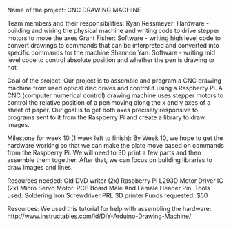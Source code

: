 Name of the project: CNC DRAWING MACHINE

Team members and their responsibilities:
Ryan Ressmeyer: Hardware - building and wiring the physical machine and writing code to drive stepper motors to move the axes 
Grant Fisher: Software - writing high level code to convert drawings to commands that can be interpreted and converted into specific commands for the machine
Shannon Yan: Software - writing mid level code to control absolute position and whether the pen is drawing or not

Goal of the project: Our project is to assemble and program a CNC drawing machine from used optical disc drives and control it using a Raspberry Pi. A CNC (computer numerical control) drawing machine uses stepper motors to control the relative position of a pen moving along the x and y axes of a sheet of paper. Our goal is to get both axes precisely responsive to programs sent to it from the Raspberry Pi and create a library to draw images.

Milestone for week 10 (1 week left to finish): By Week 10, we hope to get the hardware working so that we can make the plate move based on commands from the Raspberry Pi. We will need to 3D print a few parts and then assemble them together. After that, we can focus on building libraries to draw images and lines. 

Resources needed:
Old DVD writer (2x)
Raspberry Pi
L293D Motor Driver IC (2x)
Micro Servo Motor.
PCB Board
Male And Female Header Pin.
Tools used:
Soldering Iron
Screwdriver
PRL 3D printer
Funds requested: $50 

Resources: We used this tutorial for help with assembling the hardware:
http://www.instructables.com/id/DIY-Arduino-Drawing-Machine/
